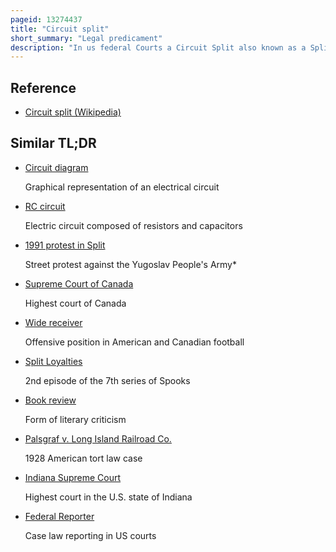 ```yaml
---
pageid: 13274437
title: "Circuit split"
short_summary: "Legal predicament"
description: "In us federal Courts a Circuit Split also known as a Split of Authority or Split in Authority Occurs when two or more different Circuit Courts of Appeals provide conflicting Rulings on the same legal. The Existence of a Circuit Split is one of the Factors the supreme Court of the united States Considers when deciding whether to grant Review of a Case. Some Scholars suggest that the supreme Court is more likely to grant Review of a Case to resolve a Circuit Split than for any other Reason."
---
```


## Reference

- [Circuit split (Wikipedia)](https://en.wikipedia.org/?curid=13274437)

## Similar TL;DR

- [Circuit diagram](/tldr/en/circuit-diagram)

  Graphical representation of an electrical circuit

- [RC circuit](/tldr/en/rc-circuit)

  Electric circuit composed of resistors and capacitors

- [1991 protest in Split](/tldr/en/1991-protest-in-split)

  Street protest against the Yugoslav People's Army\*

- [Supreme Court of Canada](/tldr/en/supreme-court-of-canada)

  Highest court of Canada

- [Wide receiver](/tldr/en/wide-receiver)

  Offensive position in American and Canadian football

- [Split Loyalties](/tldr/en/split-loyalties)

  2nd episode of the 7th series of Spooks

- [Book review](/tldr/en/book-review)

  Form of literary criticism

- [Palsgraf v. Long Island Railroad Co.](/tldr/en/palsgraf-v-long-island-railroad-co)

  1928 American tort law case

- [Indiana Supreme Court](/tldr/en/indiana-supreme-court)

  Highest court in the U.S. state of Indiana

- [Federal Reporter](/tldr/en/federal-reporter)

  Case law reporting in US courts
